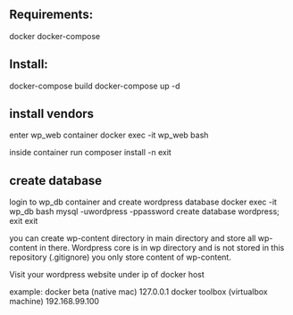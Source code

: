 ## Requirements:
docker
docker-compose

## Install:
docker-compose build
docker-compose up -d

## install vendors
enter wp_web container 
docker exec -it wp_web bash

inside container run
composer install -n
exit

## create database
login to wp_db container and create wordpress database
docker exec -it wp_db bash
mysql -uwordpress -ppassword
create database wordpress;
exit
exit

you can create wp-content directory in main directory and store all wp-content in there. Wordpress core is in wp directory and is not stored in this repository (.gitignore) you only store content of wp-content.

Visit your wordpress website under ip of docker host

example: 
docker beta (native mac) 127.0.0.1
docker toolbox (virtualbox machine) 192.168.99.100
